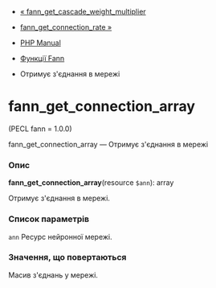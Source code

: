 - [« fann_get_cascade_weight_multiplier](function.fann-get-cascade-weight-multiplier.md)
- [fann_get_connection_rate »](function.fann-get-connection-rate.md)

- [PHP Manual](index.md)
- [Функції Fann](ref.fann.md)
- Отримує з'єднання в мережі

# fann_get_connection_array

(PECL fann = 1.0.0)

fann_get_connection_array — Отримує з'єднання в мережі

### Опис

**fann_get_connection_array**(resource `$ann`): array

Отримує з'єднання в мережі.

### Список параметрів

`ann`
Ресурс нейронної мережі.

### Значення, що повертаються

Масив з'єднань у мережі.
